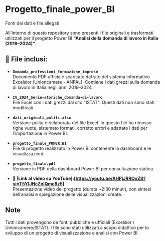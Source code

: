 # Progetto_finale_power_BI
Fonti dei dati e file allegati

All'interno di questo repository sono presenti i file originali e trasformati utilizzati per il progetto Power BI **"Analisi della domanda di lavoro in Italia (2019–2024)"**.

## 📁 File inclusi:

- **`Domanda_professioni_formazione_imprese `**  
  Documento PDF ufficiale scaricato dal sito del sistema informativo Excelsior (Unioncamere - ANPAL). Contiene i dati grezzi sulla domanda di lavoro in Italia negli anni 2019–2024.

- **`IV_2024_Serie-storiche_domanda-di-lavoro`**  
  File Excel con i dati grezzi dal sito "ISTAT". Questi dati non sono stati modificati.

- **`dati_originali_puliti.xlsx`**  
  Versione pulita e rielaborata del file Excel. In questo file ho rimosso righe vuote, sistemato formati, corretto errori e adattato i dati per l'importazione in Power BI.

- **`progetto_finale_POWER.BI`**  
  File di progetto realizzato in Power BI contenente la dashboard e le visualizzazioni.

- **`progetto_finale.pdf`**  
  Versione in PDF della dashboard Power BI per consultazione statica.

- **🔗 [Link al video su YouTube]:[https://youtu.be/AHPjJRROvZ8?si=T5YlJHcZnIQmc8z5]**  
  Presentazione video del progetto (durata ~2:30 minuti), con sintesi dell’analisi e spiegazione delle visualizzazioni create.

## Note

Tutti i dati provengono da fonti pubbliche e ufficiali (Excelsior / Unioncamere/ISTAT). I file sono stati utilizzati a scopo didattico per lo sviluppo di un progetto di visualizzazione e analisi con Power BI.

